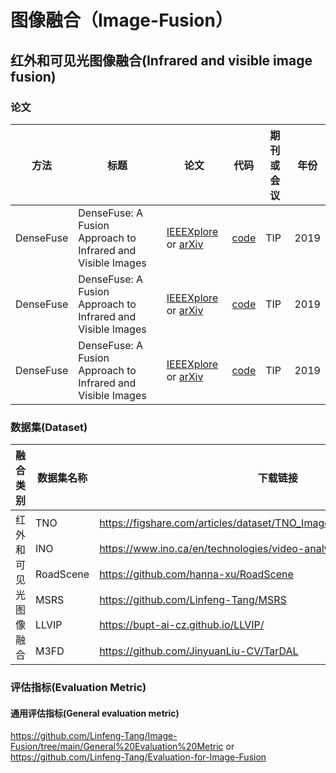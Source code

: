 # 图像融合（Image-Fusion）
## 红外和可见光图像融合(Infrared and visible image fusion)
### 论文
<table>
  <thead>
    <tr>
      <th>方法</th>
      <th>标题</th>
      <th>论文</th>
      <th>代码</th>
      <th>期刊或会议</th>
      <th>年份</th>
    </tr>
  </thead>
  <tbody>
    <tr>
      <td>DenseFuse</td>
      <td>DenseFuse: A Fusion Approach to Infrared and Visible Images</td>
      <td><a href="https://ieeexplore.ieee.org/document/8580578">IEEEXplore</a> or <a href="https://arxiv.org/abs/1804.08361">arXiv</a></td>
      <td><a href="https://github.com/hli1221/densefuse-pytorch">code</a></td>
      <td>TIP</td>
      <td>2019</td>
    </tr>
    <tr>
      <td>DenseFuse</td>
      <td>DenseFuse: A Fusion Approach to Infrared and Visible Images</td>
      <td><a href="https://ieeexplore.ieee.org/document/8580578">IEEEXplore</a> or <a href="https://arxiv.org/abs/1804.08361">arXiv</a></td>
      <td><a href="https://github.com/hli1221/densefuse-pytorch">code</a></td>
      <td>TIP</td>
      <td>2019</td>
    </tr>
    <tr>
      <td>DenseFuse</td>
      <td>DenseFuse: A Fusion Approach to Infrared and Visible Images</td>
      <td><a href="https://ieeexplore.ieee.org/document/8580578">IEEEXplore</a> or <a href="https://arxiv.org/abs/1804.08361">arXiv</a></td>
      <td><a href="https://github.com/hli1221/densefuse-pytorch">code</a></td>
      <td>TIP</td>
      <td>2019</td>
    </tr>
  </tbody>
</table>

### 数据集(Dataset)
<table>
  <thead>
    <tr>
      <th>融合类别</th>
      <th>数据集名称</th>
      <th>下载链接</th>
    </tr>
  </thead>
<tbody>
  <tr>
    <td rowspan="6">红外和可见光图像融合</td>
    <td>TNO</td>
    <td><a href="https://figshare.com/articles/dataset/TNO_Image_Fusion_Dataset/1008029">https://figshare.com/articles/dataset/TNO_Image_Fusion_Dataset/1008029</a></td>
  </tr>
  <tr>
    <td>INO</td>
    <td><a href="https://www.ino.ca/en/technologies/video-analytics-dataset/videos/">https://www.ino.ca/en/technologies/video-analytics-dataset/videos/</a></td>
  </tr>
  <tr>
    <td>RoadScene</td>
    <td><a href="https://github.com/hanna-xu/RoadScene">https://github.com/hanna-xu/RoadScene</a></td>
  </tr>
  <tr>
    <td>MSRS</td>
    <td><a href="https://github.com/Linfeng-Tang/MSRS">https://github.com/Linfeng-Tang/MSRS</a></td>
  </tr>
  <tr>
    <td>LLVIP</td>
    <td><a href="https://bupt-ai-cz.github.io/LLVIP/">https://bupt-ai-cz.github.io/LLVIP/</a></td>
  </tr>
  <tr>
    <td>M3FD</td>
    <td><a href="https://github.com/JinyuanLiu-CV/TarDAL">https://github.com/JinyuanLiu-CV/TarDAL</a></td>
  </tr>
</tbody>
</table>

### 评估指标(Evaluation Metric)
#### 通用评估指标(General evaluation metric)
https://github.com/Linfeng-Tang/Image-Fusion/tree/main/General%20Evaluation%20Metric or https://github.com/Linfeng-Tang/Evaluation-for-Image-Fusion
